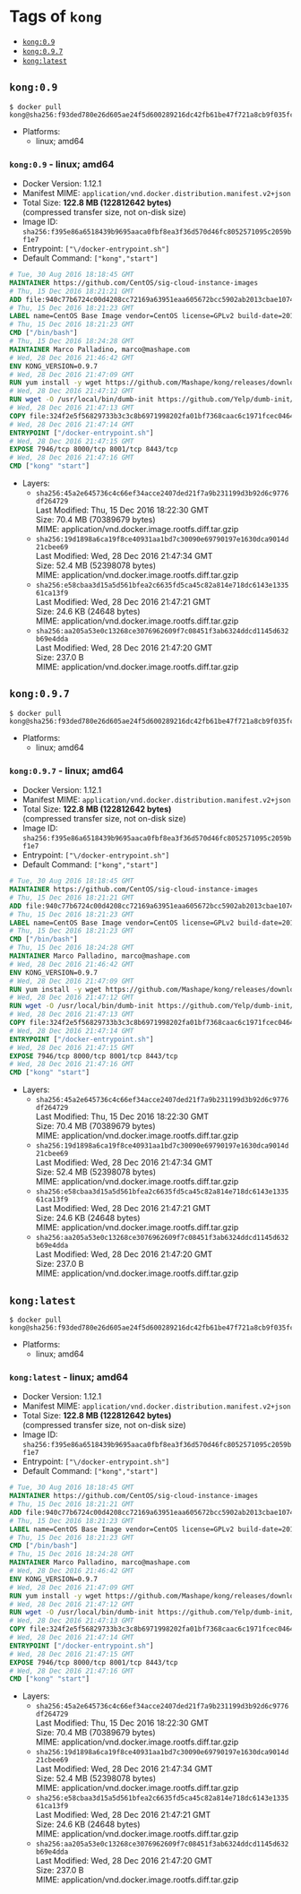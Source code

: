 <!-- THIS FILE IS GENERATED VIA './update-remote.sh' -->

# Tags of `kong`

-	[`kong:0.9`](#kong09)
-	[`kong:0.9.7`](#kong097)
-	[`kong:latest`](#konglatest)

## `kong:0.9`

```console
$ docker pull kong@sha256:f93ded780e26d605ae24f5d600289216dc42fb61be47f721a8cb9f035fc3ff70
```

-	Platforms:
	-	linux; amd64

### `kong:0.9` - linux; amd64

-	Docker Version: 1.12.1
-	Manifest MIME: `application/vnd.docker.distribution.manifest.v2+json`
-	Total Size: **122.8 MB (122812642 bytes)**  
	(compressed transfer size, not on-disk size)
-	Image ID: `sha256:f395e86a6518439b9695aaca0fbf8ea3f36d570d46fc8052571095c2059bf1e7`
-	Entrypoint: `["\/docker-entrypoint.sh"]`
-	Default Command: `["kong","start"]`

```dockerfile
# Tue, 30 Aug 2016 18:18:45 GMT
MAINTAINER https://github.com/CentOS/sig-cloud-instance-images
# Thu, 15 Dec 2016 18:21:21 GMT
ADD file:940c77b6724c00d4208cc72169a63951eaa605672bcc5902ab2013cbae107434 in / 
# Thu, 15 Dec 2016 18:21:23 GMT
LABEL name=CentOS Base Image vendor=CentOS license=GPLv2 build-date=20161214
# Thu, 15 Dec 2016 18:21:23 GMT
CMD ["/bin/bash"]
# Thu, 15 Dec 2016 18:24:28 GMT
MAINTAINER Marco Palladino, marco@mashape.com
# Wed, 28 Dec 2016 21:46:42 GMT
ENV KONG_VERSION=0.9.7
# Wed, 28 Dec 2016 21:47:09 GMT
RUN yum install -y wget https://github.com/Mashape/kong/releases/download/$KONG_VERSION/kong-$KONG_VERSION.el7.noarch.rpm &&     yum clean all
# Wed, 28 Dec 2016 21:47:12 GMT
RUN wget -O /usr/local/bin/dumb-init https://github.com/Yelp/dumb-init/releases/download/v1.1.3/dumb-init_1.1.3_amd64 &&     chmod +x /usr/local/bin/dumb-init
# Wed, 28 Dec 2016 21:47:13 GMT
COPY file:324f2e5f56829733b3c3c8b6971998202fa01bf7368caac6c1971fcec0464e8c in /docker-entrypoint.sh 
# Wed, 28 Dec 2016 21:47:14 GMT
ENTRYPOINT ["/docker-entrypoint.sh"]
# Wed, 28 Dec 2016 21:47:15 GMT
EXPOSE 7946/tcp 8000/tcp 8001/tcp 8443/tcp
# Wed, 28 Dec 2016 21:47:16 GMT
CMD ["kong" "start"]
```

-	Layers:
	-	`sha256:45a2e645736c4c66ef34acce2407ded21f7a9b231199d3b92d6c9776df264729`  
		Last Modified: Thu, 15 Dec 2016 18:22:30 GMT  
		Size: 70.4 MB (70389679 bytes)  
		MIME: application/vnd.docker.image.rootfs.diff.tar.gzip
	-	`sha256:19d1898a6ca19f8ce40931aa1bd7c30090e69790197e1630dca9014d21cbee69`  
		Last Modified: Wed, 28 Dec 2016 21:47:34 GMT  
		Size: 52.4 MB (52398078 bytes)  
		MIME: application/vnd.docker.image.rootfs.diff.tar.gzip
	-	`sha256:e58cbaa3d15a5d561bfea2c6635fd5ca45c82a814e718dc6143e133561ca13f9`  
		Last Modified: Wed, 28 Dec 2016 21:47:21 GMT  
		Size: 24.6 KB (24648 bytes)  
		MIME: application/vnd.docker.image.rootfs.diff.tar.gzip
	-	`sha256:aa205a53e0c13268ce3076962609f7c08451f3ab6324ddcd1145d632b69e4dda`  
		Last Modified: Wed, 28 Dec 2016 21:47:20 GMT  
		Size: 237.0 B  
		MIME: application/vnd.docker.image.rootfs.diff.tar.gzip

## `kong:0.9.7`

```console
$ docker pull kong@sha256:f93ded780e26d605ae24f5d600289216dc42fb61be47f721a8cb9f035fc3ff70
```

-	Platforms:
	-	linux; amd64

### `kong:0.9.7` - linux; amd64

-	Docker Version: 1.12.1
-	Manifest MIME: `application/vnd.docker.distribution.manifest.v2+json`
-	Total Size: **122.8 MB (122812642 bytes)**  
	(compressed transfer size, not on-disk size)
-	Image ID: `sha256:f395e86a6518439b9695aaca0fbf8ea3f36d570d46fc8052571095c2059bf1e7`
-	Entrypoint: `["\/docker-entrypoint.sh"]`
-	Default Command: `["kong","start"]`

```dockerfile
# Tue, 30 Aug 2016 18:18:45 GMT
MAINTAINER https://github.com/CentOS/sig-cloud-instance-images
# Thu, 15 Dec 2016 18:21:21 GMT
ADD file:940c77b6724c00d4208cc72169a63951eaa605672bcc5902ab2013cbae107434 in / 
# Thu, 15 Dec 2016 18:21:23 GMT
LABEL name=CentOS Base Image vendor=CentOS license=GPLv2 build-date=20161214
# Thu, 15 Dec 2016 18:21:23 GMT
CMD ["/bin/bash"]
# Thu, 15 Dec 2016 18:24:28 GMT
MAINTAINER Marco Palladino, marco@mashape.com
# Wed, 28 Dec 2016 21:46:42 GMT
ENV KONG_VERSION=0.9.7
# Wed, 28 Dec 2016 21:47:09 GMT
RUN yum install -y wget https://github.com/Mashape/kong/releases/download/$KONG_VERSION/kong-$KONG_VERSION.el7.noarch.rpm &&     yum clean all
# Wed, 28 Dec 2016 21:47:12 GMT
RUN wget -O /usr/local/bin/dumb-init https://github.com/Yelp/dumb-init/releases/download/v1.1.3/dumb-init_1.1.3_amd64 &&     chmod +x /usr/local/bin/dumb-init
# Wed, 28 Dec 2016 21:47:13 GMT
COPY file:324f2e5f56829733b3c3c8b6971998202fa01bf7368caac6c1971fcec0464e8c in /docker-entrypoint.sh 
# Wed, 28 Dec 2016 21:47:14 GMT
ENTRYPOINT ["/docker-entrypoint.sh"]
# Wed, 28 Dec 2016 21:47:15 GMT
EXPOSE 7946/tcp 8000/tcp 8001/tcp 8443/tcp
# Wed, 28 Dec 2016 21:47:16 GMT
CMD ["kong" "start"]
```

-	Layers:
	-	`sha256:45a2e645736c4c66ef34acce2407ded21f7a9b231199d3b92d6c9776df264729`  
		Last Modified: Thu, 15 Dec 2016 18:22:30 GMT  
		Size: 70.4 MB (70389679 bytes)  
		MIME: application/vnd.docker.image.rootfs.diff.tar.gzip
	-	`sha256:19d1898a6ca19f8ce40931aa1bd7c30090e69790197e1630dca9014d21cbee69`  
		Last Modified: Wed, 28 Dec 2016 21:47:34 GMT  
		Size: 52.4 MB (52398078 bytes)  
		MIME: application/vnd.docker.image.rootfs.diff.tar.gzip
	-	`sha256:e58cbaa3d15a5d561bfea2c6635fd5ca45c82a814e718dc6143e133561ca13f9`  
		Last Modified: Wed, 28 Dec 2016 21:47:21 GMT  
		Size: 24.6 KB (24648 bytes)  
		MIME: application/vnd.docker.image.rootfs.diff.tar.gzip
	-	`sha256:aa205a53e0c13268ce3076962609f7c08451f3ab6324ddcd1145d632b69e4dda`  
		Last Modified: Wed, 28 Dec 2016 21:47:20 GMT  
		Size: 237.0 B  
		MIME: application/vnd.docker.image.rootfs.diff.tar.gzip

## `kong:latest`

```console
$ docker pull kong@sha256:f93ded780e26d605ae24f5d600289216dc42fb61be47f721a8cb9f035fc3ff70
```

-	Platforms:
	-	linux; amd64

### `kong:latest` - linux; amd64

-	Docker Version: 1.12.1
-	Manifest MIME: `application/vnd.docker.distribution.manifest.v2+json`
-	Total Size: **122.8 MB (122812642 bytes)**  
	(compressed transfer size, not on-disk size)
-	Image ID: `sha256:f395e86a6518439b9695aaca0fbf8ea3f36d570d46fc8052571095c2059bf1e7`
-	Entrypoint: `["\/docker-entrypoint.sh"]`
-	Default Command: `["kong","start"]`

```dockerfile
# Tue, 30 Aug 2016 18:18:45 GMT
MAINTAINER https://github.com/CentOS/sig-cloud-instance-images
# Thu, 15 Dec 2016 18:21:21 GMT
ADD file:940c77b6724c00d4208cc72169a63951eaa605672bcc5902ab2013cbae107434 in / 
# Thu, 15 Dec 2016 18:21:23 GMT
LABEL name=CentOS Base Image vendor=CentOS license=GPLv2 build-date=20161214
# Thu, 15 Dec 2016 18:21:23 GMT
CMD ["/bin/bash"]
# Thu, 15 Dec 2016 18:24:28 GMT
MAINTAINER Marco Palladino, marco@mashape.com
# Wed, 28 Dec 2016 21:46:42 GMT
ENV KONG_VERSION=0.9.7
# Wed, 28 Dec 2016 21:47:09 GMT
RUN yum install -y wget https://github.com/Mashape/kong/releases/download/$KONG_VERSION/kong-$KONG_VERSION.el7.noarch.rpm &&     yum clean all
# Wed, 28 Dec 2016 21:47:12 GMT
RUN wget -O /usr/local/bin/dumb-init https://github.com/Yelp/dumb-init/releases/download/v1.1.3/dumb-init_1.1.3_amd64 &&     chmod +x /usr/local/bin/dumb-init
# Wed, 28 Dec 2016 21:47:13 GMT
COPY file:324f2e5f56829733b3c3c8b6971998202fa01bf7368caac6c1971fcec0464e8c in /docker-entrypoint.sh 
# Wed, 28 Dec 2016 21:47:14 GMT
ENTRYPOINT ["/docker-entrypoint.sh"]
# Wed, 28 Dec 2016 21:47:15 GMT
EXPOSE 7946/tcp 8000/tcp 8001/tcp 8443/tcp
# Wed, 28 Dec 2016 21:47:16 GMT
CMD ["kong" "start"]
```

-	Layers:
	-	`sha256:45a2e645736c4c66ef34acce2407ded21f7a9b231199d3b92d6c9776df264729`  
		Last Modified: Thu, 15 Dec 2016 18:22:30 GMT  
		Size: 70.4 MB (70389679 bytes)  
		MIME: application/vnd.docker.image.rootfs.diff.tar.gzip
	-	`sha256:19d1898a6ca19f8ce40931aa1bd7c30090e69790197e1630dca9014d21cbee69`  
		Last Modified: Wed, 28 Dec 2016 21:47:34 GMT  
		Size: 52.4 MB (52398078 bytes)  
		MIME: application/vnd.docker.image.rootfs.diff.tar.gzip
	-	`sha256:e58cbaa3d15a5d561bfea2c6635fd5ca45c82a814e718dc6143e133561ca13f9`  
		Last Modified: Wed, 28 Dec 2016 21:47:21 GMT  
		Size: 24.6 KB (24648 bytes)  
		MIME: application/vnd.docker.image.rootfs.diff.tar.gzip
	-	`sha256:aa205a53e0c13268ce3076962609f7c08451f3ab6324ddcd1145d632b69e4dda`  
		Last Modified: Wed, 28 Dec 2016 21:47:20 GMT  
		Size: 237.0 B  
		MIME: application/vnd.docker.image.rootfs.diff.tar.gzip
